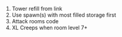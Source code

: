 1.  Tower refill from link
2.  Use spawn(s) with most filled storage first
3.  Attack rooms code
4.  XL Creeps when room level 7+
